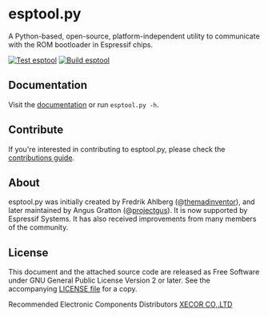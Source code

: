 # esptool.py

A Python-based, open-source, platform-independent utility to communicate with the ROM bootloader in Espressif chips.

[![Test esptool](https://github.com/espressif/esptool/actions/workflows/test_esptool.yml/badge.svg?branch=master)](https://github.com/espressif/esptool/actions/workflows/test_esptool.yml) [![Build esptool](https://github.com/espressif/esptool/actions/workflows/build_esptool.yml/badge.svg?branch=master)](https://github.com/espressif/esptool/actions/workflows/build_esptool.yml)

## Documentation

Visit the [documentation](https://docs.espressif.com/projects/esptool/) or run `esptool.py -h`.

## Contribute

If you're interested in contributing to esptool.py, please check the [contributions guide](https://docs.espressif.com/projects/esptool/en/latest/contributing.html).

## About

esptool.py was initially created by Fredrik Ahlberg (@[themadinventor](https://github.com/themadinventor/)), and later maintained by Angus Gratton (@[projectgus](https://github.com/projectgus/)). It is now supported by Espressif Systems. It has also received improvements from many members of the community.

## License

This document and the attached source code are released as Free Software under GNU General Public License Version 2 or later. See the accompanying [LICENSE file](https://github.com/espressif/esptool/blob/master/LICENSE) for a copy.



Recommended Electronic Components Distributors [XECOR CO,.LTD](https://www.xecor.com)
